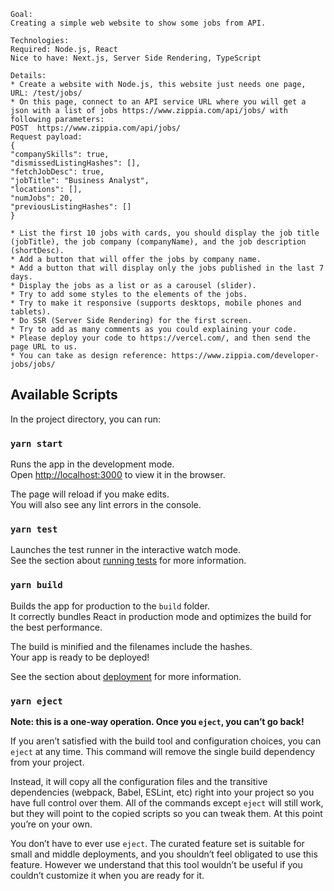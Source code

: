 ```
Goal:
Creating a simple web website to show some jobs from API.

Technologies:
Required: Node.js, React
Nice to have: Next.js, Server Side Rendering, TypeScript

Details:
* Create a website with Node.js, this website just needs one page, URL: /test/jobs/
* On this page, connect to an API service URL where you will get a json with a list of jobs https://www.zippia.com/api/jobs/ with following parameters:
POST  https://www.zippia.com/api/jobs/
Request payload:
{
"companySkills": true,
"dismissedListingHashes": [],
"fetchJobDesc": true,
"jobTitle": "Business Analyst",
"locations": [],
"numJobs": 20,
"previousListingHashes": []
}

* List the first 10 jobs with cards, you should display the job title (jobTitle), the job company (companyName), and the job description (shortDesc).
* Add a button that will offer the jobs by company name.
* Add a button that will display only the jobs published in the last 7 days.
* Display the jobs as a list or as a carousel (slider).
* Try to add some styles to the elements of the jobs.
* Try to make it responsive (supports desktops, mobile phones and tablets).
* Do SSR (Server Side Rendering) for the first screen.
* Try to add as many comments as you could explaining your code.
* Please deploy your code to https://vercel.com/, and then send the page URL to us.
* You can take as design reference: https://www.zippia.com/developer-jobs/jobs/
```

## Available Scripts

In the project directory, you can run:

### `yarn start`

Runs the app in the development mode.\
Open [http://localhost:3000](http://localhost:3000) to view it in the browser.

The page will reload if you make edits.\
You will also see any lint errors in the console.

### `yarn test`

Launches the test runner in the interactive watch mode.\
See the section about [running tests](https://facebook.github.io/create-react-app/docs/running-tests) for more information.

### `yarn build`

Builds the app for production to the `build` folder.\
It correctly bundles React in production mode and optimizes the build for the best performance.

The build is minified and the filenames include the hashes.\
Your app is ready to be deployed!

See the section about [deployment](https://facebook.github.io/create-react-app/docs/deployment) for more information.

### `yarn eject`

**Note: this is a one-way operation. Once you `eject`, you can’t go back!**

If you aren’t satisfied with the build tool and configuration choices, you can `eject` at any time. This command will remove the single build dependency from your project.

Instead, it will copy all the configuration files and the transitive dependencies (webpack, Babel, ESLint, etc) right into your project so you have full control over them. All of the commands except `eject` will still work, but they will point to the copied scripts so you can tweak them. At this point you’re on your own.

You don’t have to ever use `eject`. The curated feature set is suitable for small and middle deployments, and you shouldn’t feel obligated to use this feature. However we understand that this tool wouldn’t be useful if you couldn’t customize it when you are ready for it.
